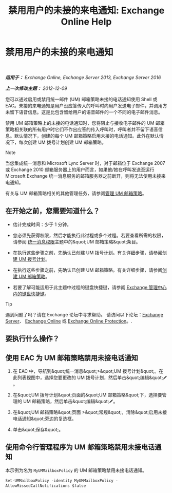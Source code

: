 ﻿---
title: '禁用用户的未接的来电通知: Exchange Online Help'
TOCTitle: 禁用用户的未接的来电通知
ms:assetid: e54937d5-3074-454f-b561-e601fecfc6ad
ms:mtpsurl: https://technet.microsoft.com/zh-cn/library/JJ673570(v=EXCHG.150)
ms:contentKeyID: 52061429
ms.date: 05/23/2018
mtps_version: v=EXCHG.150
ms.translationtype: MT
---

# 禁用用户的未接的来电通知

 

_**适用于：** Exchange Online, Exchange Server 2013, Exchange Server 2016_

_**上一次修改主题：** 2012-12-09_

您可以通过启用或禁用统一邮件 (UM) 邮箱策略未接的电话通知使用 Shell 或 EAC。未接的来电通知是用户没应答传入的呼叫时向用户发送电子邮件，并调用方未留下语音信息。这是比包含留给用户的语音邮件的一个不同的电子邮件消息。

禁用 UM 邮箱策略上的未接的电话通知时，您将阻止与接收电子邮件的 UM 邮箱策略相关联的所有用户时它们不作出应答的传入呼叫时，呼叫者并不留下语音信息。默认情况下，创建的每个 UM 邮箱策略启用未接的电话通知。此外在默认情况下，每次创建 UM 拨号计划创建 UM 邮箱策略。

> [!NOTE]  
> 当您集成统一消息和 Microsoft Lync Server 时，对于邮箱位于 Exchange 2007 或 Exchange 2010 邮箱服务器上的用户而言，如果他/她在呼叫发送至运行 Microsoft Exchange 统一消息服务的邮箱服务器之前断开，则将无法使用未接来电通知。


有关与 UM 邮箱策略相关的其他管理任务，请参阅[管理 UM 邮箱策略](manage-a-um-mailbox-policy-exchange-2013-help.md)。

## 在开始之前，您需要知道什么？

  - 估计完成时间：少于 1 分钟。

  - 您必须先获得权限，然后才能执行此过程或多个过程。若要查看所需的权限，请参阅 [统一消息权限](unified-messaging-permissions-exchange-2013-help.md)主题中的\&quot;UM 邮箱策略\&quot;条目。

  - 在执行这些步骤之前，先确认已创建 UM 拨号计划。有关详细步骤，请参阅[创建 UM 拨号计划](create-a-um-dial-plan-exchange-2013-help.md)。

  - 在执行这些步骤之前，先确认已创建 UM 邮箱策略。有关详细步骤，请参阅[创建 UM 邮箱策略](create-a-um-mailbox-policy-exchange-2013-help.md)。

  - 若要了解可能适用于此主题中过程的键盘快捷键，请参阅 [Exchange 管理中心内的键盘快捷键](keyboard-shortcuts-in-the-exchange-admin-center-exchange-online-protection-help.md)。

> [!TIP]  
> 遇到问题了吗？请在 Exchange 论坛中寻求帮助。 请访问以下论坛：<a href="https://go.microsoft.com/fwlink/p/?linkid=60612">Exchange Server</a>、 <a href="https://go.microsoft.com/fwlink/p/?linkid=267542">Exchange Online</a> 或 <a href="https://go.microsoft.com/fwlink/p/?linkid=285351">Exchange Online Protection</a>。.


## 要执行什么操作？

## 使用 EAC 为 UM 邮箱策略禁用未接电话通知

1.  在 EAC 中，导航到\&quot;统一消息\&quot;\>\&quot;UM 拨号计划\&quot;。在此列表视图中，选择您要更改的 UM 拨号计划，然后单击\&quot;编辑\&quot;![编辑图标](images/Bb124582.6f53ccb2-1f13-4c02-bea0-30690e6ea71d(EXCHG.150).gif "编辑图标")。

2.  在\&quot;UM 拨号计划\&quot;页面的\&quot;UM 邮箱策略\&quot;下，选择要管理的 UM 邮箱策略，然后单击\&quot;编辑\&quot;![编辑图标](images/Bb124582.6f53ccb2-1f13-4c02-bea0-30690e6ea71d(EXCHG.150).gif "编辑图标")。

3.  在\&quot;UM 邮箱策略\&quot;页面 \>\&quot;常规\&quot;，清除\&quot;启用未接电话通知\&quot;旁边的复选框。

4.  单击\&quot;保存\&quot;。

## 使用命令行管理程序为 UM 邮箱策略禁用未接电话通知

本示例为名为 `MyUMMailboxPolicy` 的 UM 邮箱策略禁用未接电话通知。

    Set-UMMailboxPolicy -identity MyUMMailboxPolicy -AllowMissedCallNotifications $false

